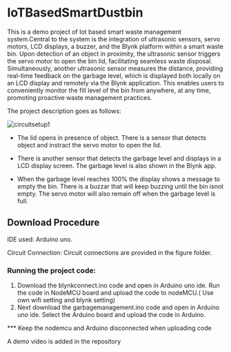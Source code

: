 # IoTBasedSmartDustbin
This is a demo project of Iot based smart waste management system.Central to the system is the integration of ultrasonic sensors, servo motors, LCD displays, a buzzer, and the Blynk platform within a smart waste bin. Upon detection of an object in proximity, the ultrasonic sensor triggers the servo motor to open the bin lid, facilitating seamless waste disposal. Simultaneously, another ultrasonic sensor measures the distance, providing real-time feedback on the garbage level, which is displayed both locally on an LCD display and remotely via the Blynk application. This enables users to conveniently monitor the fill level of the bin from anywhere, at any time, promoting proactive waste management practices.

The project description goes as follows:


![circuitsetup1](https://github.com/Tama-Shil/IoTBasedSmartDustbin/assets/51587530/5b2b4828-94a6-4148-a984-e221143578e1)

* The lid opens in presence of object. There is a sensor that detects object and instract the servo motor to open the lid.

* There is another sensor that detects the garbage level and displays in a LCD display screen. The garbage level is also shown in the Blynk app.
* When the garbage level reaches 100% the display shows a message to empty the bin. There is a buzzar that will keep buzzing until the bin isnot empty. The servo motor will also remain off when the garbage level is full.
## Download Procedure

IDE used: Arduino uno.

Circuit Connection: Circuit connections are provided in the figure folder.

### Running the project code:

1. Download the blynkconnect.ino code and open in Arduino uno ide. Run the code in NodeMCU board and upload the code to nodeMCU.( Use own wifi setting and blynk setting)
2. Next download the garbagemanagement.ino code and open in Arduino uno ide. Select the Arduino board and upload the code in Arduino.

*** Keep the nodemcu and Arduino disconnected when uploading code 

A demo video is added in the repository



